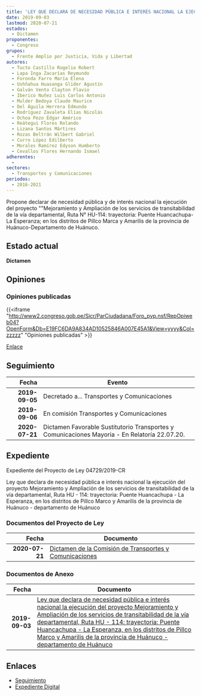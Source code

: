 ```yaml
---
title: 'LEY QUE DECLARA DE NECESIDAD PÚBLICA E INTERÉS NACIONAL LA EJECUCIÓN DEL PROYECTO "MEJORAMIENTO Y AMPLIACIÓN DE LOS SERVICIOS DE TRANSITABILIDAD DE LA VÍA DEPARTAMENTAL, RUTA N° HU-114.-TRAYECTORIA.-PUENTE HUANCACHUPA-LA ESPERANZA, EN LOS DISTRITOS DE PILLCO MARCA Y AMARILIS DE LA PROVINCIA DE HUÁNUCO-DEPARTAMENTO DE HUÁNUCO'
date: 2019-09-03
lastmod: 2020-07-21
estados: 
  - Dictamen
proponentes: 
  - Congreso
grupos: 
  - Frente Amplio por Justicia, Vida y Libertad
autores: 
  - Tucto Castillo Rogelio Robert
  - Lapa Inga Zacarías Reymundo
  - Foronda Farro María Elena
  - Ushñahua Huasanga Glider Agustín
  - Galván Vento Clayton Flavio
  - Iberico Nuñez Luis Carlos Antonio
  - Mulder Bedoya Claude Maurice
  - Del Águila Herrera Edmundo
  - Rodríguez Zavaleta Elías Nicolás
  - Ochoa Pezo Édgar Américo
  - Reátegui Flores Rolando
  - Lizana Santos Mártires
  - Rozas Beltrán Wilbert Gabriel
  - Curro López Edilberto
  - Morales Ramírez Edyson Humberto
  - Cevallos Flores Hernando Ismael
adherentes: 
  - 
sectores: 
  - Transportes y Comunicaciones
periodos: 
  - 2016-2021
---
```


Propone declarar de necesidad pública y de interés nacional la ejecución del proyecto ""Mejoramiento y Ampliación de los servicios de transitabilidad de la vía departamental, Ruta N° HU-114: trayectoria: Puente Huancachupa-La Esperanza; en los distritos de Pillco Marca y Amarilis de la provincia de Huánuco-Departamento de Huánuco.


## Estado actual

**Dictamen**

## Opiniones

### Opiniones publicadas

{{<iframe "http://www2.congreso.gob.pe/Sicr/ParCiudadana/Foro_pvp.nsf/RepOpiweb04?OpenForm&Db=E19FC6DA9A834AD10525846A007E45A1&View=yyyy&Col=zzzzz" "Opiniones publicadas" >}}

[Enlace](http://www2.congreso.gob.pe/Sicr/ParCiudadana/Foro_pvp.nsf/RepOpiweb04?OpenForm&Db=E19FC6DA9A834AD10525846A007E45A1&View=yyyy&Col=zzzzz)

## Seguimiento

| Fecha | Evento |
|------:|--------|
| **2019-09-05** | Decretado a... Transportes y Comunicaciones|
| **2019-09-06** | En comisión Transportes y Comunicaciones|
| **2020-07-21** | Dictamen Favorable Sustitutorio Transportes y Comunicaciones Mayoria - En Relatoría 22.07.20.|


## Expediente

Expediente del Proyecto de Ley 04729/2019-CR

Ley que declara de necesidad pública e interés nacional la ejecución del proyecto Mejoramiento y Ampliación de los servicios de transitabilidad de la vía departamental, Ruta HU - 114: trayectoria: Puente Huancachupa - La Esperanza, en los distritos de Pillco Marco y Amarilis de la provincia de Huánuco - departamento de Huánuco


### Documentos del Proyecto de Ley

| Fecha | Documento |
|------:|--------|
| **2020-07-21** | [Dictamen de la Comisión de Transportes y Comunicaciones](http://www.leyes.congreso.gob.pe/Documentos/2016_2021/Dictamenes/Proyectos_de_Ley/04729DC23MAY20200721.pdf) |

### Documentos de Anexo

| Fecha | Documento |
|------:|--------|
| **2019-09-03** | [Ley que declara de necesidad pública e interés nacional la ejecución del proyecto Mejoramiento y Ampliación de los servicios de transitabilidad de la vía departamental, Ruta HU - 114: trayectoria: Puente Huancachupa - La Esperanza, en los distritos de Pillco Marco y Amarilis de la provincia de Huánuco - departamento de Huánuco](http://www.leyes.congreso.gob.pe/Documentos/2016_2021/Proyectos_de_Ley_y_de_Resoluciones_Legislativas/PL0472920190903.pdf) |

## Enlaces 

- [Seguimiento](http://www2.congreso.gob.pe/Sicr/TraDocEstProc/CLProLey2016.nsf/f7fff46988ca05b1052578e100829cc7/2ca7c6146372afb90525846b0007401d?OpenDocument)
- [Expediente Digital](http://www2.congreso.gob.pe/Sicr/TraDocEstProc/CLProLey2016.nsf/f7fff46988ca05b1052578e100829cc7/2ca7c6146372afb90525846b0007401d?OpenDocument&Click=05257FB7005EB655.eb71d0cf91d8294e05256cdf006b5706/$Body/0.1C6C)
